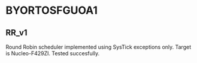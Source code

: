 # BYORTOSFGUOA1

## RR_v1
Round Robin scheduler implemented using SysTick exceptions only. Target is Nucleo-F429ZI. 
Tested succesfully. 
